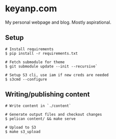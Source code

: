# keyanp.com

My personal webpage and blog. Mostly aspirational.

## Setup

```
# Install requirements
$ pip install -r requirements.txt

# Fetch submodule for theme
$ git submodule update --init --recursive`

# Setup S3 cli, use iam if new creds are needed
$ s3cmd --configure
```

## Writing/publishing content

```
# Write content in `./content`

# Generate output files and checkout changes
$ pelican content/ && make serve

# Upload to S3
$ make s3_upload
```
